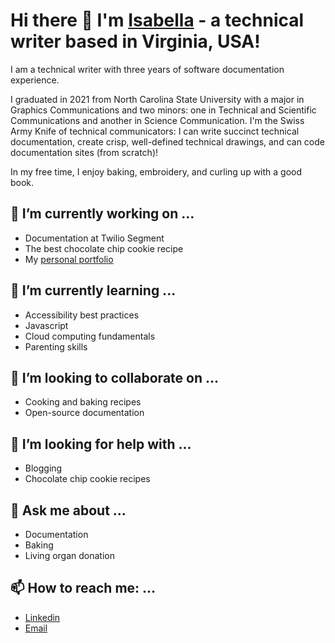 ﻿# Hi there 👋 I'm [Isabella](https://isabella-goss.github.io/portfolio/) - a technical writer based in Virginia, USA!

I am a technical writer with three years of software documentation experience.

I graduated in 2021 from North Carolina State University with a major in Graphics Communications and two minors: one in Technical and Scientific Communications and another in Science Communication. I'm the Swiss Army Knife of technical communicators: I can write succinct technical documentation, create crisp, well-defined technical drawings, and can code documentation sites (from scratch)!

In my free time, I enjoy baking, embroidery, and curling up with a good book.

## 🔭 I’m currently working on ...
  - Documentation at Twilio Segment
  - The best chocolate chip cookie recipe
  - My [personal portfolio](https://isabella-goss.github.io/portfolio/)

## 🌱 I’m currently learning ...
  - Accessibility best practices
  - Javascript
  - Cloud computing fundamentals
  - Parenting skills

## 👯 I’m looking to collaborate on ...
  - Cooking and baking recipes
  - Open-source documentation
  
## 🤔 I’m looking for help with ...
  - Blogging
  - Chocolate chip cookie recipes

## 💬 Ask me about ...
  - Documentation
  - Baking
  - Living organ donation

## 📫 How to reach me: ...
  - [Linkedin](https://www.linkedin.com/in/gossisabella/)
  - [Email](mailto:forstisabella@gmail.com)
